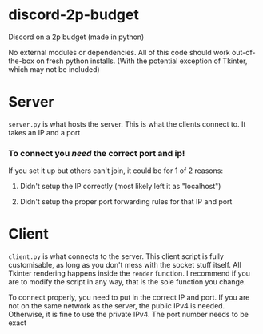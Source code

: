 # discord-2p-budget
Discord on a 2p budget (made in python)

No external modules or dependencies. All of this code should work out-of-the-box on fresh python installs. (With the potential exception of Tkinter, which may not be included)

# Server

`server.py` is what hosts the server. This is what the clients connect to. It takes an IP and a port

### To connect you *need* the correct port and ip!

If you set it up but others can't join, it could be for 1 of 2 reasons:

  1) Didn't setup the IP correctly (most likely left it as "localhost")
    
  3) Didn't setup the proper port forwarding rules for that IP and port

# Client

`client.py` is what connects to the server. This client script is fully customisable, as long as you don't mess with the socket stuff itself. All Tkinter rendering happens inside the `render` function. I recommend if you are to modify the script in any way, that is the sole function you change.

To connect properly, you need to put in the correct IP and port. If you are not on the same network as the server, the public IPv4 is needed. Otherwise, it is fine to use the private IPv4. The port number needs to be exact



